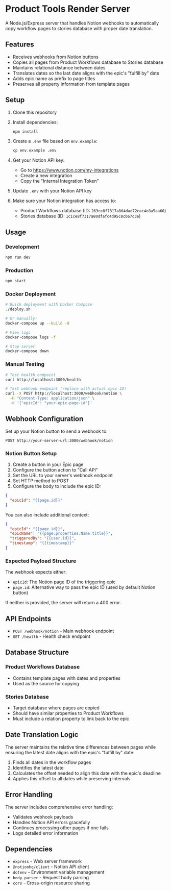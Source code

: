 # Product Tools Render Server

A Node.js/Express server that handles Notion webhooks to automatically copy workflow pages to stories database with proper date translation.

## Features

- Receives webhooks from Notion buttons
- Copies all pages from Product Workflows database to Stories database
- Maintains relational distance between dates
- Translates dates so the last date aligns with the epic's "fulfill by" date
- Adds epic name as prefix to page titles
- Preserves all property information from template pages

## Setup

1. Clone this repository
2. Install dependencies:
   ```bash
   npm install
   ```

3. Create a `.env` file based on `env.example`:
   ```bash
   cp env.example .env
   ```

4. Get your Notion API key:
   - Go to https://www.notion.com/my-integrations
   - Create a new integration
   - Copy the "Internal Integration Token"

5. Update `.env` with your Notion API key

6. Make sure your Notion integration has access to:
   - Product Workflows database (ID: `263ce8f7317a804dad72cac4e8a5aa60`)
   - Stories database (ID: `1c1ce8f7317a80dfafc4d95c8cb67c3e`)

## Usage

### Development
```bash
npm run dev
```

### Production
```bash
npm start
```

### Docker Deployment
```bash
# Quick deployment with Docker Compose
./deploy.sh

# Or manually:
docker-compose up --build -d

# View logs
docker-compose logs -f

# Stop server
docker-compose down
```

### Manual Testing
```bash
# Test health endpoint
curl http://localhost:3000/health

# Test webhook endpoint (replace with actual epic ID)
curl -X POST http://localhost:3000/webhook/notion \
  -H "Content-Type: application/json" \
  -d '{"epicId": "your-epic-page-id"}'
```

## Webhook Configuration

Set up your Notion button to send a webhook to:
```
POST http://your-server-url:3000/webhook/notion
```

### Notion Button Setup

1. Create a button in your Epic page
2. Configure the button action to "Call API"
3. Set the URL to your server's webhook endpoint
4. Set HTTP method to POST
5. Configure the body to include the epic ID:

```json
{
  "epicId": "{{page.id}}"
}
```

You can also include additional context:
```json
{
  "epicId": "{{page.id}}",
  "epicName": "{{page.properties.Name.title}}",
  "triggeredBy": "{{user.id}}",
  "timestamp": "{{timestamp}}"
}
```

### Expected Payload Structure

The webhook expects either:
- `epicId`: The Notion page ID of the triggering epic
- `page.id`: Alternative way to pass the epic ID (used by default Notion button)

If neither is provided, the server will return a 400 error.

## API Endpoints

- `POST /webhook/notion` - Main webhook endpoint
- `GET /health` - Health check endpoint

## Database Structure

### Product Workflows Database
- Contains template pages with dates and properties
- Used as the source for copying

### Stories Database
- Target database where pages are copied
- Should have similar properties to Product Workflows
- Must include a relation property to link back to the epic

## Date Translation Logic

The server maintains the relative time differences between pages while ensuring the latest date aligns with the epic's "fulfill by" date:

1. Finds all dates in the workflow pages
2. Identifies the latest date
3. Calculates the offset needed to align this date with the epic's deadline
4. Applies this offset to all dates while preserving intervals

## Error Handling

The server includes comprehensive error handling:
- Validates webhook payloads
- Handles Notion API errors gracefully
- Continues processing other pages if one fails
- Logs detailed error information

## Dependencies

- `express` - Web server framework
- `@notionhq/client` - Notion API client
- `dotenv` - Environment variable management
- `body-parser` - Request body parsing
- `cors` - Cross-origin resource sharing
